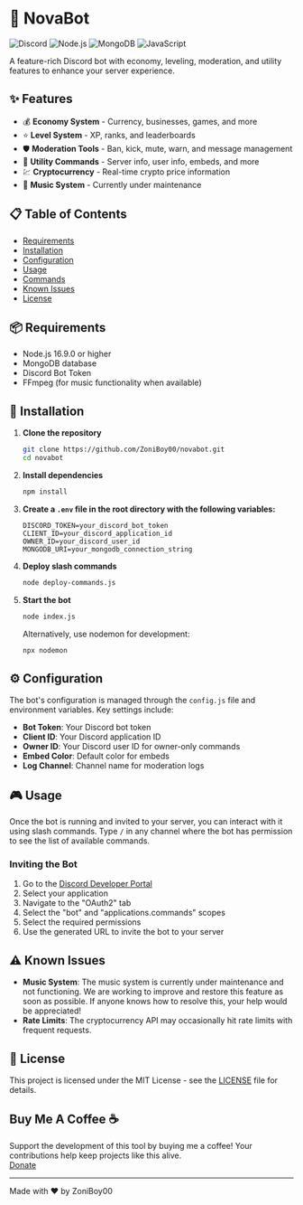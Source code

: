 # 🤖 NovaBot

![Discord](https://img.shields.io/badge/Discord-7289DA?style=for-the-badge&logo=discord&logoColor=white)
![Node.js](https://img.shields.io/badge/Node.js-43853D?style=for-the-badge&logo=node.js&logoColor=white)
![MongoDB](https://img.shields.io/badge/MongoDB-4EA94B?style=for-the-badge&logo=mongodb&logoColor=white)
![JavaScript](https://img.shields.io/badge/JavaScript-F7DF1E?style=for-the-badge&logo=javascript&logoColor=black)

A feature-rich Discord bot with economy, leveling, moderation, and utility features to enhance your server experience.

## ✨ Features

- 💰 **Economy System** - Currency, businesses, games, and more
- ⭐ **Level System** - XP, ranks, and leaderboards
- 🛡️ **Moderation Tools** - Ban, kick, mute, warn, and message management
- 🔧 **Utility Commands** - Server info, user info, embeds, and more
- 💹 **Cryptocurrency** - Real-time crypto price information
- 🎵 **Music System** - Currently under maintenance

## 📋 Table of Contents

- [Requirements](#-requirements)
- [Installation](#-installation)
- [Configuration](#-configuration)
- [Usage](#-usage)
- [Commands](#-commands)
- [Known Issues](#-known-issues)
- [License](#-license)

## 📦 Requirements

- Node.js 16.9.0 or higher
- MongoDB database
- Discord Bot Token
- FFmpeg (for music functionality when available)

## 🚀 Installation

1. **Clone the repository**
   ```bash
   git clone https://github.com/ZoniBoy00/novabot.git
   cd novabot
   ```

2. **Install dependencies**
   ```bash
   npm install
   ```

3. **Create a `.env` file in the root directory with the following variables:**
   ```
   DISCORD_TOKEN=your_discord_bot_token
   CLIENT_ID=your_discord_application_id
   OWNER_ID=your_discord_user_id
   MONGODB_URI=your_mongodb_connection_string
   ```

4. **Deploy slash commands**
   ```bash
   node deploy-commands.js
   ```

5. **Start the bot**
   ```bash
   node index.js
   ```
   
   Alternatively, use nodemon for development:
   ```bash
   npx nodemon
   ```

## ⚙️ Configuration

The bot's configuration is managed through the `config.js` file and environment variables. Key settings include:

- **Bot Token**: Your Discord bot token
- **Client ID**: Your Discord application ID
- **Owner ID**: Your Discord user ID for owner-only commands
- **Embed Color**: Default color for embeds
- **Log Channel**: Channel name for moderation logs

## 🎮 Usage

Once the bot is running and invited to your server, you can interact with it using slash commands. Type `/` in any channel where the bot has permission to see the list of available commands.

### Inviting the Bot

1. Go to the [Discord Developer Portal](https://discord.com/developers/applications)
2. Select your application
3. Navigate to the "OAuth2" tab
4. Select the "bot" and "applications.commands" scopes
5. Select the required permissions
6. Use the generated URL to invite the bot to your server

## ⚠️ Known Issues

- **Music System**: The music system is currently under maintenance and not functioning. We are working to improve and restore this feature as soon as possible. If anyone knows how to resolve this, your help would be appreciated!
- **Rate Limits**: The cryptocurrency API may occasionally hit rate limits with frequent requests.

## 📄 License

This project is licensed under the MIT License - see the [LICENSE](https://github.com/ZoniBoy00/novabot/blob/main/LICENSE) file for details.

## Buy Me A Coffee ☕

Support the development of this tool by buying me a coffee! Your contributions help keep projects like this alive.  
[Donate](https://buymeacoffee.com/zoniboy00)

---

Made with ❤️ by ZoniBoy00
